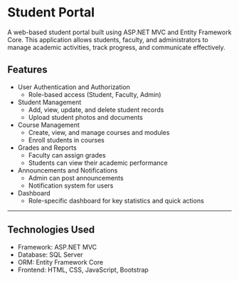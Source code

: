 # Student Portal

A web-based student portal built using ASP.NET MVC and Entity Framework Core. This application allows students, faculty, and administrators to manage academic activities, track progress, and communicate effectively.

## Features
  - User Authentication and Authorization
     - Role-based access (Student, Faculty, Admin)
  - Student Management
     - Add, view, update, and delete student records
     - Upload student photos and documents
  - Course Management
     - Create, view, and manage courses and modules
     - Enroll students in courses
  - Grades and Reports
     - Faculty can assign grades
     - Students can view their academic performance
  - Announcements and Notifications
     - Admin can post announcements
     - Notification system for users
  - Dashboard
     - Role-specific dashboard for key statistics and quick actions
---
## Technologies Used
- Framework: ASP.NET MVC
- Database: SQL Server
- ORM: Entity Framework Core
- Frontend: HTML, CSS, JavaScript, Bootstrap
